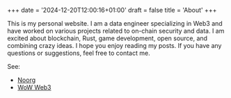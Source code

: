 +++
date = '2024-12-20T12:00:16+01:00'
draft = false
title = 'About'
+++

This is my personal website. I am a data engineer specializing in Web3 and have worked on various projects related to on-chain security and data. I am excited about blockchain, Rust, game development, open source, and combining crazy ideas. I hope you enjoy reading my posts. If you have any questions or suggestions, feel free to contact me.

See:
- [Noorg](https://noorg.dev)
- [WoW Web3](https://github.com/realJockel/wow_web3)